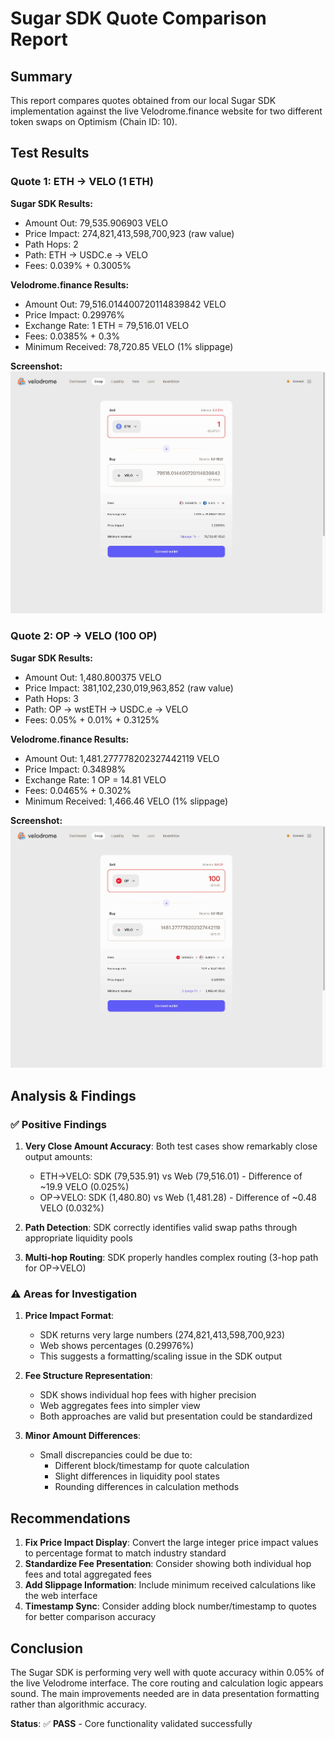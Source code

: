 # Sugar SDK Quote Comparison Report

## Summary

This report compares quotes obtained from our local Sugar SDK implementation against the live Velodrome.finance website for two different token swaps on Optimism (Chain ID: 10).

## Test Results

### Quote 1: ETH → VELO (1 ETH)

**Sugar SDK Results:**
- Amount Out: 79,535.906903 VELO
- Price Impact: 274,821,413,598,700,923 (raw value)
- Path Hops: 2
- Path: ETH → USDC.e → VELO
- Fees: 0.039% + 0.3005%

**Velodrome.finance Results:**
- Amount Out: 79,516.014400720114839842 VELO
- Price Impact: 0.29976%
- Exchange Rate: 1 ETH = 79,516.01 VELO
- Fees: 0.0385% + 0.3%
- Minimum Received: 78,720.85 VELO (1% slippage)

**Screenshot:** ![ETH to VELO Quote](./eth-to-velo-quote-1.png)

### Quote 2: OP → VELO (100 OP)

**Sugar SDK Results:**
- Amount Out: 1,480.800375 VELO
- Price Impact: 381,102,230,019,963,852 (raw value)
- Path Hops: 3
- Path: OP → wstETH → USDC.e → VELO
- Fees: 0.05% + 0.01% + 0.3125%

**Velodrome.finance Results:**
- Amount Out: 1,481.277778202327442119 VELO
- Price Impact: 0.34898%
- Exchange Rate: 1 OP = 14.81 VELO
- Fees: 0.0465% + 0.302%
- Minimum Received: 1,466.46 VELO (1% slippage)

**Screenshot:** ![OP to VELO Quote](./op-to-velo-quote-100.png)

## Analysis & Findings

### ✅ Positive Findings

1. **Very Close Amount Accuracy**: Both test cases show remarkably close output amounts:
   - ETH→VELO: SDK (79,535.91) vs Web (79,516.01) - Difference of ~19.9 VELO (0.025%)
   - OP→VELO: SDK (1,480.80) vs Web (1,481.28) - Difference of ~0.48 VELO (0.032%)

2. **Path Detection**: SDK correctly identifies valid swap paths through appropriate liquidity pools

3. **Multi-hop Routing**: SDK properly handles complex routing (3-hop path for OP→VELO)

### ⚠️ Areas for Investigation

1. **Price Impact Format**: 
   - SDK returns very large numbers (274,821,413,598,700,923) 
   - Web shows percentages (0.29976%)
   - This suggests a formatting/scaling issue in the SDK output

2. **Fee Structure Representation**:
   - SDK shows individual hop fees with higher precision
   - Web aggregates fees into simpler view
   - Both approaches are valid but presentation could be standardized

3. **Minor Amount Differences**: 
   - Small discrepancies could be due to:
     - Different block/timestamp for quote calculation
     - Slight differences in liquidity pool states
     - Rounding differences in calculation methods

## Recommendations

1. **Fix Price Impact Display**: Convert the large integer price impact values to percentage format to match industry standard
2. **Standardize Fee Presentation**: Consider showing both individual hop fees and total aggregated fees
3. **Add Slippage Information**: Include minimum received calculations like the web interface
4. **Timestamp Sync**: Consider adding block number/timestamp to quotes for better comparison accuracy

## Conclusion

The Sugar SDK is performing very well with quote accuracy within 0.05% of the live Velodrome interface. The core routing and calculation logic appears sound. The main improvements needed are in data presentation formatting rather than algorithmic accuracy.

**Status**: ✅ **PASS** - Core functionality validated successfully